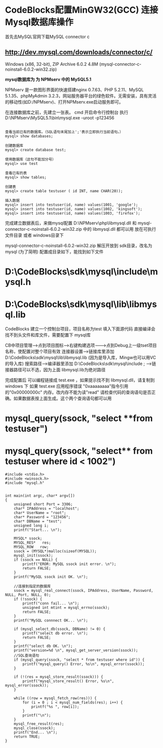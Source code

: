 # CodeBlocks配置MinGW32(GCC) 连接 Mysql数据库操作 #

首先去MySQL官网下载MySQL connector c
## http://dev.mysql.com/downloads/connector/c/ ##
Windows (x86, 32-bit), ZIP Archive		6.0.2	4.8M
(mysql-connector-c-noinstall-6.0.2-win32.zip)


**mysql数据库为  为 NPMserv 中的 MySQL5.1**

NPMserv 是一款图形界面的快速搭建nginx 0.7.63、PHP 5.2.11、MySQL 5.1.35、phpMyAdmin 3.2.3，网站服务器平台的绿色软件。无需安装，具有灵活的移动性(如D:/NPMserv)、打开NPMserv.exe启动服务即可。


在连接数据库之前，先建立一张表。
cmd 开启命令行控制台  执行  D:\NPMserv\MySQL5.1\bin\mysql.exe -uroot -p123456
```
 
查看当前已有的数据库。（SQL语句末尾加上';'表示立即执行当前语句。）
mysql> show databases;

创建数据库
mysql> create database test;

使用数据库（这句不能加分号）
mysql> use test

查看已有的表
mysql> show tables;

创建表
mysql> create table testuser ( id INT, name CHAR(20));

插入数据
mysql> insert into testuser(id, name) values(1001, 'google');
mysql> insert into testuser(id, name) values(1002, 'kingsoft');
mysql> insert into testuser(id, name) values(1003, 'firefox');

```
完成建立数据表后，来做mysql配置
D:\NPMserv\php\libmysql.dll  和  mysql-connector-c-noinstall-6.0.2-win32.zip 中的 libmysql.dll 都可以用
放在可执行文件目录 或者 windows目录下


mysql-connector-c-noinstall-6.0.2-win32.zip  解压开放到 sdk目录，改名为mysql (为了简明)
配置成目录如下，能找到如下文件
# D:\CodeBlocks\sdk\mysql\include\mysql.h #
# D:\CodeBlocks\sdk\mysql\lib\libmysql.lib #

CodeBlocks 建立一个控制台项目，项目名称为test 填入下面源代码
直接编译会找不到头文件和库文件，需要配置下 mysql库

CB中项目管理-->点到项目图标-->右键构建选项--->点到Debug上一级tset项目名称，使配置对整个项目有效
连接器设置-->链接库里添加  D:\CodeBlocks\sdk\mysql\lib\libmysql.lib  (因为是导入库，Mingw也可以用VC的导入库)
搜索路径-->编译器里添加  D:\CodeBlocks\sdk\mysql\include ; -->链接器路径可以不选，因为上面 libmysql.lib为绝对路径

完成配置后 可以编程链接成 test.exe ，如果提示找不到 libmysql.dll，请复制到 windows 下
如果 test.exe 应用程序错误  "0xaaaaaaaa"指令引用的"0x00000000c" 内存。改内存不能为读"read"
请检查代码的查询语句是否正确。如果数据表按上面生成。这个两个查询语句都可以用
# mysql\_query(ssock, "select **from testuser") #
# mysql\_query(ssock, "select** from testuser where id < 1002") #

```
#include <stdio.h>
#include <winsock.h>
#include "mysql.h"


int main(int argc, char* argv[])
{
    unsigned short Port = 3306;
    char* IPAddress = "localhost";
    char* UserName = "root";
    char* Password = "123456";
    char* DBName = "test";
    unsigned long i;
    printf("Start... \n");

    MYSQL* ssock;
    MYSQL_RES*   res;
    MYSQL_ROW   row;
    ssock = (MYSQL*)malloc(sizeof(MYSQL));
    mysql_init(ssock);
    if (ssock == NULL) {
        printf("EROR: MySQL ssock init error. \n");
        return FALSE;
    }
    printf("MySQL ssock init OK. \n");

    //连接到指定的数据库
    ssock = mysql_real_connect(ssock, IPAddress, UserName, Password, NULL, Port, NULL, 0);
    if (!ssock) {
        printf("conn fail... \n");
        unsigned int mtint = mysql_errno(ssock);
        return FALSE;
    }
    printf("MySQL connnect OK... \n");

    if (mysql_select_db(ssock, DBName) != 0) {
        printf("select db error. \n");
        return FALSE;
    }
    printf("select db OK. \n");
    printf("version=%d \n", mysql_get_server_version(ssock));
    //SQL查询语句
    if (mysql_query(ssock, "select * from testuser where id")) {
        printf("mysql_query() Error, %s\n", mysql_error(ssock));
    }

    if (!(res = mysql_store_result(ssock))) {
        printf("mysql_store_result() Error, %s\n", mysql_error(ssock));
    }

    while ((row = mysql_fetch_row(res))) {
        for (i = 0 ; i < mysql_num_fields(res); i++) {
            printf("%s ", row[i]);
        }
        printf("\n");
    }
    mysql_free_result(res);
    mysql_close(ssock);
    printf("End... \n");
    return TRUE;
}
```